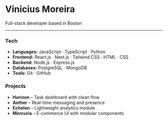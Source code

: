 # Vinicius Moreira  

Full-stack developer based in Boston  

---

### Tech  

- **Languages:** JavaScript · TypeScript · Python  
- **Frontend:** React.js · Next.js · Tailwind CSS · HTML · CSS  
- **Backend:** Node.js · Express.js  
- **Databases:** PostgreSQL · MongoDB  
- **Tools:** Git · GitHub  


### Projects  

- **Horizon** – Task dashboard with clean flow  
- **Aether** – Real-time messaging and presence  
- **Echelon** – Lightweight analytics module  
- **Mercuria** – E-commerce UI with modular components  
